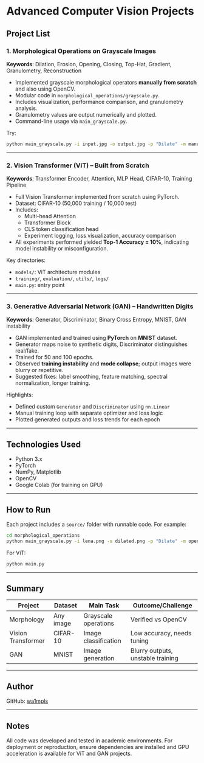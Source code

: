 #  Advanced Computer Vision Projects 

##  Project List

### 1. Morphological Operations on Grayscale Images
**Keywords**: Dilation, Erosion, Opening, Closing, Top-Hat, Gradient, Granulometry, Reconstruction

- Implemented grayscale morphological operators **manually from scratch** and also using OpenCV.
- Modular code in `morphological_operations/grayscale.py`.
- Includes visualization, performance comparison, and granulometry analysis.
- Granulometry values are output numerically and plotted.
- Command-line usage via `main_grayscale.py`.

Try:
```bash
python main_grayscale.py -i input.jpg -o output.jpg -p "Dilate" -m manual
```

---

### 2. Vision Transformer (ViT) – Built from Scratch
**Keywords**: Transformer Encoder, Attention, MLP Head, CIFAR-10, Training Pipeline

- Full Vision Transformer implemented from scratch using PyTorch.
- Dataset: CIFAR-10 (50,000 training / 10,000 test)
- Includes:
  - Multi-head Attention
  - Transformer Block
  - CLS token classification head
  - Experiment logging, loss visualization, accuracy comparison
- All experiments performed yielded **Top-1 Accuracy = 10%**, indicating model instability or misconfiguration.

 Key directories:
- `models/`: ViT architecture modules
- `training/`, `evaluation/`, `utils/`, `logs/`
- `main.py`: entry point

---

### 3. Generative Adversarial Network (GAN) – Handwritten Digits
**Keywords**: Generator, Discriminator, Binary Cross Entropy, MNIST, GAN instability

- GAN implemented and trained using **PyTorch** on **MNIST** dataset.
- Generator maps noise to synthetic digits, Discriminator distinguishes real/fake.
- Trained for 50 and 100 epochs.
- Observed **training instability** and **mode collapse**; output images were blurry or repetitive.
- Suggested fixes: label smoothing, feature matching, spectral normalization, longer training.

Highlights:
- Defined custom `Generator` and `Discriminator` using `nn.Linear`
- Manual training loop with separate optimizer and loss logic
- Plotted generated outputs and loss trends for each epoch

---

##  Technologies Used

- Python 3.x
- PyTorch
- NumPy, Matplotlib
- OpenCV
- Google Colab (for training on GPU)

---

##  How to Run

Each project includes a `source/` folder with runnable code. For example:

```bash
cd morphological_operations
python main_grayscale.py -i lena.png -o dilated.png -p "Dilate" -m opencv
```

For ViT:

```bash
python main.py
```

---

##  Summary

| Project           | Dataset     | Main Task                        | Outcome/Challenge                 |
|------------------|-------------|----------------------------------|-----------------------------------|
| Morphology       | Any image   | Grayscale operations             | Verified vs OpenCV                |
| Vision Transformer | CIFAR-10  | Image classification             | Low accuracy, needs tuning        |
| GAN              | MNIST       | Image generation                 | Blurry outputs, unstable training |

---

## Author
GitHub: [wa1mpls](https://github.com/wa1mpls)

---

## Notes

All code was developed and tested in academic environments. For deployment or reproduction, ensure dependencies are installed and GPU acceleration is available for ViT and GAN projects.
